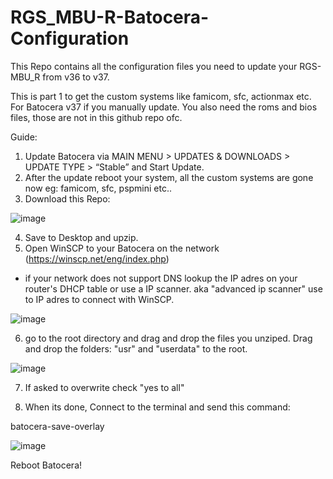# RGS_MBU-R-Batocera-Configuration

This Repo contains all the configuration files you need to update your RGS-MBU_R from v36 to v37.

This is part 1 to get the custom systems like famicom, sfc, actionmax etc. For Batocera v37 if you manually update. You also need the roms and bios files, those are not in this github repo ofc.

Guide:

1. Update Batocera via MAIN MENU > UPDATES & DOWNLOADS > UPDATE TYPE > “Stable” and Start Update.
2. After the update reboot your system, all the custom systems are gone now eg: famicom, sfc, pspmini etc..
3. Download this Repo:


![image](https://github.com/RGS-MBU/RGS_MBU-R-Batocera-Configuration/assets/134323670/a4454792-7d8f-4486-b3bc-2e680435a02f)

4. Save to Desktop and upzip.
5. Open WinSCP to your Batocera on the network (https://winscp.net/eng/index.php)
* if your network does not support DNS lookup the IP adres on your router's DHCP table or use a IP scanner. aka "advanced ip scanner" use to IP adres to connect with WinSCP.


![image](https://github.com/RGS-MBU/RGS_MBU-R-Batocera-Configuration/assets/134323670/73bf52c6-e9b8-4f31-9e88-9cb5d8cdd428)

6. go to the root directory and drag and drop the files you unziped. Drag and drop the folders: "usr" and "userdata" to the root.

![image](https://github.com/RGS-MBU/RGS_MBU-R-Batocera-Configuration/assets/134323670/228579a4-85c2-4863-8331-dbe65b44c5f2)

7. If asked to overwrite check "yes to all"

8. When its done, Connect to the terminal and send this command:

batocera-save-overlay

![image](https://github.com/RGS-MBU/RGS_MBU-R-Batocera-Configuration/assets/134323670/deb58a93-e81b-4697-b07a-4b58762f57b0)

Reboot Batocera!
